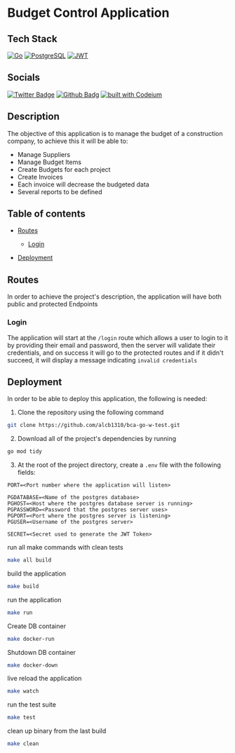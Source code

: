 # Budget Control Application

## Tech Stack

[![Go](https://img.shields.io/badge/Go-00ADD8?style=for-the-badge&logo=go&logoColor=white)](http://go.dev)
[![PostgreSQL](https://img.shields.io/badge/PostgreSQL-316192?style=for-the-badge&logo=postgresql&logoColor=white)](https://www.postgresql.org/)
[![JWT](https://img.shields.io/badge/JWT-black?style=for-the-badge&logo=JSON%20web%20tokens)](https://jwt.io)

## Socials

[![Twitter Badge](https://img.shields.io/twitter/follow/username.svg?style=social&label=Follow)](https://twitter.com/alcb1310)
[![Github Badg](https://img.shields.io/badge/GitHub-100000?style=for-the-badge&logo=github&logoColor=white)](https://github.com/alcb1310)
[![built with Codeium](https://codeium.com/badges/main)](https://codeium.com/badges/main)

## Description

The objective of this application is to manage the budget of a construction company, to achieve this it will be able to:

- Manage Suppliers
- Manage Budget Items
- Create Budgets for each project
- Create Invoices
- Each invoice will decrease the budgeted data
- Several reports to be defined

## Table of contents

- [Routes](#routes)
    - [Login](#login)

- [Deployment](#deployment)

## Routes

In order to achieve the project's description, the application will have both public and protected Endpoints

### Login

The application will start at the `/login` route which allows a user to login to it by providing their email and password, then the
server will validate their credentials, and on success it will go to the protected routes and if it didn't succeed, it will display
a message indicating `invalid credentials`



## Deployment


In order to be able to deploy this application, the following is needed:

1. Clone the repository using the following command

```bash
git clone https://github.com/alcb1310/bca-go-w-test.git
```

2. Download all of the project's dependencies by running 

```bash
go mod tidy
```

3. At the root of the project directory, create a `.env` file with the following fields:

```.env
PORT=<Port number where the application will listen>

PGDATABASE=<Name of the postgres database>
PGHOST=<Host where the postgres database server is running>
PGPASSWORD=<Password that the postgres server uses>
PGPORT=<Port where the postgres server is listening>
PGUSER=<Username of the postgres server>

SECRET=<Secret used to generate the JWT Token>
```

run all make commands with clean tests
```bash
make all build
```

build the application
```bash
make build
```

run the application
```bash
make run
```

Create DB container
```bash
make docker-run
```

Shutdown DB container
```bash
make docker-down
```

live reload the application
```bash
make watch
```

run the test suite
```bash
make test
```

clean up binary from the last build
```bash
make clean
```
